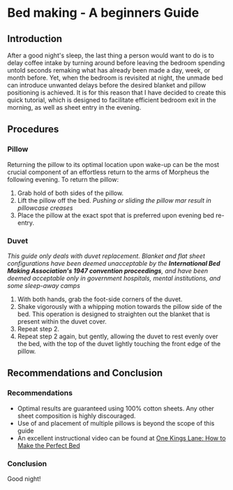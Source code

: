 # Bed making - A beginners Guide
## Introduction
After a good night's sleep, the last thing a person would want to do is to delay coffee intake by turning around before leaving the bedroom spending untold seconds remaking what has already been made a day, week, or month before. Yet, when the bedroom is revisited at night, the unmade bed can introduce unwanted delays before the desired blanket and pillow positioning is achieved. It is for this reason that I have decided to create this quick tutorial, which is designed to facilitate efficient bedroom exit in the morning, as well as sheet entry in the evening.
## Procedures
### Pillow
Returning the pillow to its optimal location upon wake-up can be the most crucial component of an effortless return to the arms of Morpheus the following evening. To return the pillow:
1.    Grab hold of both sides of the pillow. 
2.    Lift the pillow off the bed. 
	*Pushing or sliding the pillow mar result in pillowcase creases* 
3.    Place the pillow at the exact spot that is preferred upon evening bed re-entry. 
### Duvet
*This guide only deals with duvet replacement. Blanket and flat sheet configurations have been deemed unacceptable by the **International Bed Making Association's 1947 convention proceedings**, and have been deemed acceptable only in government hospitals, mental institutions, and some sleep-away camps*
1.    With both hands, grab the foot-side corners of the duvet. 
2.    Shake vigorously with a whipping motion towards the pillow side of the bed. This operation is designed to straighten out the blanket that is present within the duvet cover. 
3.    Repeat step 2. 
4.    Repeat step 2 again, but gently, allowing the duvet to rest evenly over the bed, with the top of the duvet lightly touching the front edge of the pillow. 
## Recommendations and Conclusion
### Recommendations
* Optimal results are guaranteed using 100% cotton sheets. Any other sheet composition is highly discouraged.
* Use of and placement of multiple pillows is beyond the scope of this guide
* An excellent instructional video can be found at [One Kings Lane: How to Make the Perfect Bed](https://www.youtube.com/watch?v=h8jIxuO2APE)
### Conclusion
Good night!

